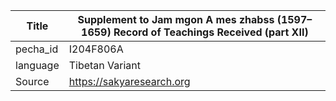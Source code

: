 |Title | Supplement to Jam mgon A mes zhabss (1597–1659) Record of Teachings Received (part XII) 
| --- | --- 
|pecha_id | I204F806A
|language | Tibetan Variant
|Source | https://sakyaresearch.org